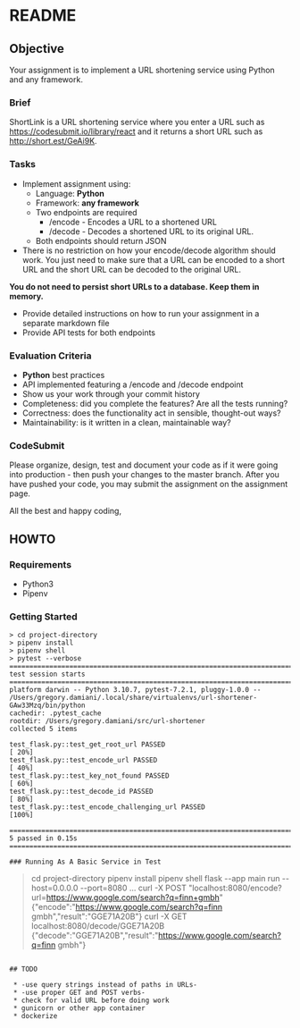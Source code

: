 # README

## Objective

Your assignment is to implement a URL shortening service using Python and any framework.

### Brief

ShortLink is a URL shortening service where you enter a URL such as https://codesubmit.io/library/react and it returns a short URL such as http://short.est/GeAi9K.

### Tasks

-   Implement assignment using:
    -   Language: **Python**
    -   Framework: **any framework**
    -   Two endpoints are required
        -   /encode - Encodes a URL to a shortened URL
        -   /decode - Decodes a shortened URL to its original URL.
    -   Both endpoints should return JSON
-   There is no restriction on how your encode/decode algorithm should work. You just need to make sure that a URL can be encoded to a short URL and the short URL can be decoded to the original URL. 

**You do not need to persist short URLs to a database. Keep them in memory.**

-   Provide detailed instructions on how to run your assignment in a separate markdown file
-   Provide API tests for both endpoints

### Evaluation Criteria

-   **Python** best practices
-   API implemented featuring a /encode and /decode endpoint
-   Show us your work through your commit history
-   Completeness: did you complete the features? Are all the tests running?
-   Correctness: does the functionality act in sensible, thought-out ways?
-   Maintainability: is it written in a clean, maintainable way?


### CodeSubmit

Please organize, design, test and document your code as if it were going into production - then push your changes to the master branch. After you have pushed your code, you may submit the assignment on the assignment page.

All the best and happy coding,

## HOWTO

### Requirements

 * Python3
 * Pipenv 

### Getting Started
```
> cd project-directory
> pipenv install
> pipenv shell
> pytest --verbose
============================================================================== test session starts ===============================================================================
platform darwin -- Python 3.10.7, pytest-7.2.1, pluggy-1.0.0 -- /Users/gregory.damiani/.local/share/virtualenvs/url-shortener-GAw33Mzq/bin/python
cachedir: .pytest_cache
rootdir: /Users/gregory.damiani/src/url-shortener
collected 5 items

test_flask.py::test_get_root_url PASSED                                                                                                                                    [ 20%]
test_flask.py::test_encode_url PASSED                                                                                                                                      [ 40%]
test_flask.py::test_key_not_found PASSED                                                                                                                                   [ 60%]
test_flask.py::test_decode_id PASSED                                                                                                                                       [ 80%]
test_flask.py::test_encode_challenging_url PASSED                                                                                                                          [100%]

=============================================================================== 5 passed in 0.15s ================================================================================```

### Running As A Basic Service in Test
```
> cd project-directory
> pipenv install
> pipenv shell
> flask --app main run --host=0.0.0.0 --port=8080
...
> curl -X POST "localhost:8080/encode?url=https://www.google.com/search?q=finn+gmbh"
{"encode":"https://www.google.com/search?q=finn gmbh","result":"GGE71A20B"}
> curl -X GET localhost:8080/decode/GGE71A20B
{"decode":"GGE71A20B","result":"https://www.google.com/search?q=finn gmbh"}
```

## TODO

 * -use query strings instead of paths in URLs-
 * -use proper GET and POST verbs-
 * check for valid URL before doing work
 * gunicorn or other app container
 * dockerize
